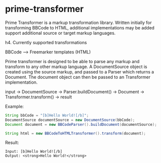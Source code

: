 prime-transformer
=================

Prime Transformer is a markup transformation library. Written initially for transforming BBCode to HTML, additional implementations may be added support additional source or target markup languages.

h4. Currently supported transformations

BBCode --> Freemarker templates (HTML)

Prime transformer is designed to be able to parse any markup and transform to any other markup language. A DocumentSource object is created using the source markup, and passed to a Parser which returns a Document. The document object can then be passed to an Transformer implementation.

input -> DocumentSource -> Parser.buildDocument() -> Document -> Transformer.transform() -> result

Example:

```java
String bbCode = "[b]Hello World![/b]";
DocumentSource documentSource = new DocumentSource(bbCode);
Document document = new BBCodeParser().buildDocument(documentSource);

String html = new BBCodeToHTMLTransformer().transform(document);

```

Result:
```
Input: [b]Hello World![/b]
Output: <strong>Hello World!</strong>
```


